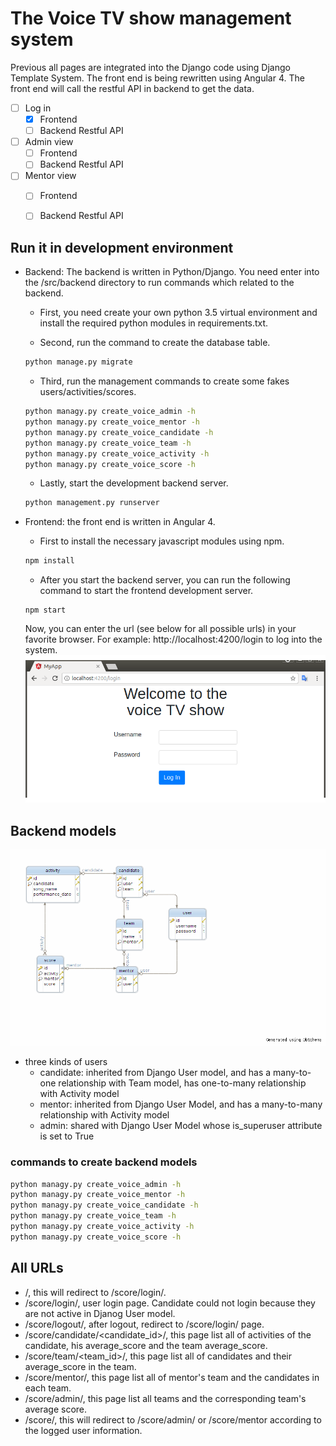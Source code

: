 # The Voice TV show management system

Previous all pages are integrated into the Django code using Django Template System. The front end is being rewritten using Angular 4. The front end will call the restful API in backend to get the data.

* [ ] Log in
  * [x] Frontend
  * [ ] Backend Restful API
* [ ] Admin view
  * [ ] Frontend
  * [ ] Backend Restful API
* [ ] Mentor view
  * [ ] Frontend
  * [ ] Backend Restful API
  

## Run it in development environment

* Backend: The backend is written in Python/Django. You need enter into the /src/backend directory to run commands which related to the backend.
  
  - First, you need create your own python 3.5 virtual environment and install the required python modules in requirements.txt.

  - Second, run the command to create the database table.
  ```sh
  python manage.py migrate
  ```
  - Third, run the management commands to create some fakes users/activities/scores.
  ```sh
  python managy.py create_voice_admin -h
  python managy.py create_voice_mentor -h
  python managy.py create_voice_candidate -h
  python managy.py create_voice_team -h
  python managy.py create_voice_activity -h
  python managy.py create_voice_score -h
  ```
  
  - Lastly, start the development backend server.
  ```sh
  python management.py runserver
  ```

* Frontend: the front end is written in Angular 4.
 
  - First to install the necessary javascript modules using npm.
  ```sh
  npm install
  ```
  
  - After you start the backend server, you can run the following command to start the frontend development server.

  ```
  npm start
  ```

  Now, you can enter the url (see below for all possible urls) in your favorite browser. For example: http://localhost:4200/login to log into the system.
  ![Image](./login.png)


## Backend models
![Image](./backend_models.gif)

* three kinds of users
    - candidate: inherited from Django User model, and has a many-to-one relationship with Team model, has one-to-many relationship with Activity model
    - mentor: inherited from Django User Model, and has a many-to-many relationship with Activity model
    - admin: shared with Django User Model whose is_superuser attribute is set to True

### commands to create backend models
```sh
python managy.py create_voice_admin -h
python managy.py create_voice_mentor -h
python managy.py create_voice_candidate -h
python managy.py create_voice_team -h
python managy.py create_voice_activity -h
python managy.py create_voice_score -h
```
## All URLs
* /, this will redirect to /score/login/.
* /score/login/, user login page. Candidate could not login because they are not active in Djanog User model.
* /score/logout/, after logout, redirect to /score/login/ page.
* /score/candidate/<candidate_id>/, this page list all of activities of the candidate, his average_score and the team average_score.
* /score/team/<team_id>/, this page list all of candidates and their average_score in the team.
* /score/mentor/, this page list all of mentor's team and the candidates in each team.
* /score/admin/, this page list all teams and the corresponding team's average score.
* /score/, this will redirect to /score/admin/ or /score/mentor according to the logged user information.
